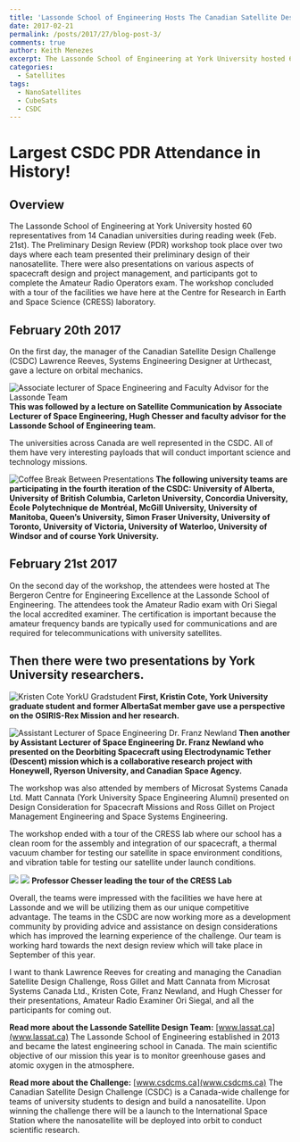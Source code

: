 ```yaml
---
title: 'Lassonde School of Engineering Hosts The Canadian Satellite Design Challenge’s Preliminary Design Review'
date: 2017-02-21
permalink: /posts/2017/27/blog-post-3/
comments: true
author: Keith Menezes
excerpt: The Lassonde School of Engineering at York University hosted 60 representatives from 14 Canadian universities during reading week (Feb. 21st).  The Preliminary Design Review (PDR) workshop took place over two days where each team presented their preliminary design of their nanosatellite.
categories:
  - Satellites
tags:
  - NanoSatellites
  - CubeSats
  - CSDC
---
```


# Largest CSDC PDR Attendance in History!

## Overview
The Lassonde School of Engineering at York University hosted 60 representatives from 14 Canadian universities during reading week (Feb. 21st).  The Preliminary Design Review (PDR) workshop took place over two days where each team presented their preliminary design of their nanosatellite. There were also presentations on various aspects of spacecraft design and project management, and participants got to complete the Amateur Radio Operators exam. The workshop concluded with a tour of the facilities we have here at the Centre for Research in Earth and Space Science (CRESS) laboratory.

## February 20th 2017
On the first day, the manager of the Canadian Satellite Design Challenge (CSDC) Lawrence Reeves, Systems Engineering Designer at Urthecast, gave a lecture on orbital mechanics.


![](assets/images/chesser.jpg "Associate lecturer of Space Engineering and Faculty Advisor for the Lassonde Team")
**This was followed by a lecture on Satellite Communication by Associate Lecturer of Space Engineering, Hugh Chesser and faculty advisor for the Lassonde School of Engineering team.**

The universities across Canada are well represented in the CSDC. All of them have very interesting payloads that will conduct important science and technology missions.

![](assets/images/attendants.jpg "Coffee Break Between Presentations")
**The following university teams are participating in the fourth iteration of the CSDC: University of Alberta, University of British Columbia, Carleton University, Concordia University, École Polytechnique de Montréal, McGill University, University of Manitoba, Queen’s University, Simon Fraser University, University of Toronto, University of Victoria, University of Waterloo, University of Windsor and of course York University.**

## February 21st 2017
On the second day of the workshop, the attendees were hosted at The Bergeron Centre for Engineering Excellence at the Lassonde School of Engineering. The attendees took the Amateur Radio exam with Ori Siegal the local accredited examiner. The certification is important because the amateur frequency bands are typically used for communications and are required for telecommunications with university satellites.

## Then there were two presentations by York University researchers.
![](assets/images/kristen.jpg "Kristen Cote YorkU Gradstudent")
**First, Kristin Cote, York University graduate student and former AlbertaSat member gave use a perspective on the OSIRIS-Rex Mission and her research.**

![](assets/images/newland.jpg "Assistant Lecturer of Space Engineering Dr. Franz Newland")
**Then another by Assistant Lecturer of Space Engineering Dr. Franz Newland who presented on the Deorbiting Spacecraft using Electrodynamic Tether (Descent) mission which is a collaborative research project with Honeywell, Ryerson University, and Canadian Space Agency.**

The workshop was also attended by members of Microsat Systems Canada Ltd. Matt Cannata (York University Space Engineering Alumni) presented on Design Consideration for Spacecraft Missions and Ross Gillet on Project Management Engineering and Space Systems Engineering.

The workshop ended with a tour of the CRESS lab where our school has a clean room for the assembly and integration of our spacecraft, a thermal vacuum chamber for testing our satellite in space environment conditions, and vibration table for testing our satellite under launch conditions.

![](assets/images/tvac.jpg)
![](assets/images/vib.jpg)
**Professor Chesser leading the tour of the CRESS Lab**

Overall, the teams were impressed with the facilities we have here at Lassonde and we will be utilizing them as our unique competitive advantage. The teams in the CSDC are now working more as a development community by providing advice and assistance on design considerations which has improved the learning experience of the challenge. Our team is working hard towards the next design review which will take place in September of this year.

I want to thank Lawrence Reeves for creating and managing the Canadian Satellite Design Challenge, Ross Gillet and Matt Cannata from Microsat Systems Canada Ltd., Kristen Cote, Franz Newland, and Hugh Chesser for their presentations, Amateur Radio Examiner Ori Siegal, and all the participants for coming out.

**Read more about the Lassonde Satellite Design Team:** [www.lassat.ca](www.lassat.ca)
The Lassonde School of Engineering established in 2013 and became the latest engineering school in Canada. The main scientific objective of our mission this year is to monitor greenhouse gases and atomic oxygen in the atmosphere.

**Read more about the Challenge:** [www.csdcms.ca](www.csdcms.ca)
The Canadian Satellite Design Challenge (CSDC) is a Canada-wide challenge for teams of university students to design and build a nanosatellite. Upon winning the challenge there will be a launch to the International Space Station where the nanosatellite will be deployed into orbit to conduct scientific research.

<div id="fb-root"></div>
<script>(function(d, s, id) {
  var js, fjs = d.getElementsByTagName(s)[0];
  if (d.getElementById(id)) return;
  js = d.createElement(s); js.id = id;
  js.src = "//connect.facebook.net/en_US/sdk.js#xfbml=1&version=v2.8";
  fjs.parentNode.insertBefore(js, fjs);
}(document, 'script', 'facebook-jssdk'));</script>

<div class="fb-like" data-href="http://keithmenezes.ca/posts/2017/01/blog-post-3/" data-layout="standard" data-action="like" data-size="large" data-show-faces="true" data-share="false"></div>

<div class="fb-send" data-href="http://keithmenezes.ca/posts/2017/01/blog-post-3/"></div>

